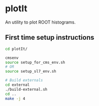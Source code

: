 plotIt
======
An utility to plot ROOT histograms.

## First time setup instructions

```bash
cd plotIt/
```

```bash
cmsenv
source setup_for_cms_env.sh
# OR
source setup_sl7_env.sh
```

```bash
# Build externals
cd external
./build-external.sh
cd ..
make -j 4
```
